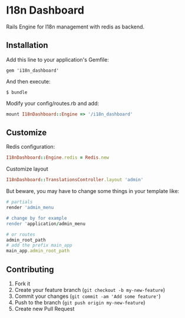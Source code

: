 # I18n Dashboard

Rails Engine for I18n management with redis as backend.

## Installation

Add this line to your application's Gemfile:

    gem 'i18n_dashboard'

And then execute:

    $ bundle

Modify your config/routes.rb and add:

``` ruby
mount I18nDashboard::Engine => '/i18n_dashboard'
```

## Customize

Redis configuration:

``` ruby
I18nDashboard::Engine.redis = Redis.new
```

Customize layout

``` ruby
I18nDashboard::TranslationsController.layout 'admin'
```

But beware, you may have to change some things in your template like:

``` ruby
# partials
render 'admin_menu

# change by for example
render 'application/admin_menu

# or routes
admin_root_path
# add the prefix main_app
main_app.admin_root_path
```


## Contributing

1. Fork it
2. Create your feature branch (`git checkout -b my-new-feature`)
3. Commit your changes (`git commit -am 'Add some feature'`)
4. Push to the branch (`git push origin my-new-feature`)
5. Create new Pull Request
